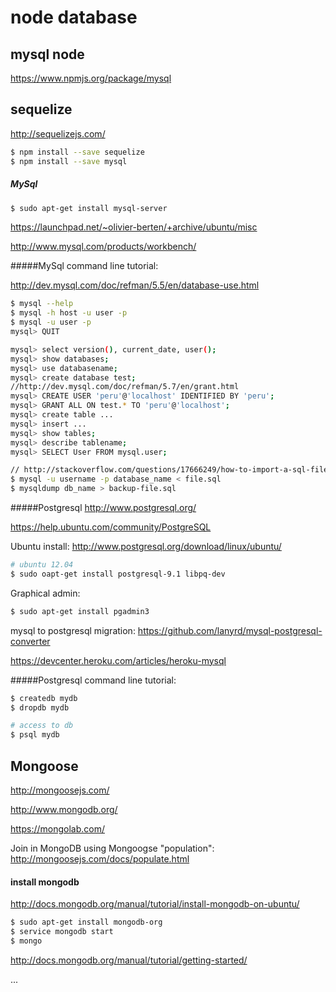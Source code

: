 # node database

## mysql node

https://www.npmjs.org/package/mysql

## sequelize

http://sequelizejs.com/

```bash
$ npm install --save sequelize
$ npm install --save mysql
```

##### MySql
```bash
$ sudo apt-get install mysql-server
```

https://launchpad.net/~olivier-berten/+archive/ubuntu/misc

http://www.mysql.com/products/workbench/

#####MySql command line tutorial:

http://dev.mysql.com/doc/refman/5.5/en/database-use.html

```bash
$ mysql --help
$ mysql -h host -u user -p
$ mysql -u user -p
mysql> QUIT

mysql> select version(), current_date, user();
mysql> show databases;
mysql> use databasename;
mysql> create database test;
//http://dev.mysql.com/doc/refman/5.7/en/grant.html
mysql> CREATE USER 'peru'@'localhost' IDENTIFIED BY 'peru';
mysql> GRANT ALL ON test.* TO 'peru'@'localhost';
mysql> create table ...
mysql> insert ...
mysql> show tables;
mysql> describe tablename;
mysql> SELECT User FROM mysql.user;

// http://stackoverflow.com/questions/17666249/how-to-import-a-sql-file-using-the-command-line-in-mysql
$ mysql -u username -p database_name < file.sql
$ mysqldump db_name > backup-file.sql
```

#####Postgresql
http://www.postgresql.org/

https://help.ubuntu.com/community/PostgreSQL

Ubuntu install:
http://www.postgresql.org/download/linux/ubuntu/

```bash
# ubuntu 12.04
$ sudo oapt-get install postgresql-9.1 libpq-dev
```
Graphical admin:
```bash
$ sudo apt-get install pgadmin3
``` 

mysql to postgresql migration:
https://github.com/lanyrd/mysql-postgresql-converter

https://devcenter.heroku.com/articles/heroku-mysql

#####Postgresql command line tutorial:
```bash
$ createdb mydb
$ dropdb mydb

# access to db
$ psql mydb
```

## Mongoose

http://mongoosejs.com/

http://www.mongodb.org/

https://mongolab.com/

Join in MongoDB using Mongoogse "population": http://mongoosejs.com/docs/populate.html

#### install mongodb

http://docs.mongodb.org/manual/tutorial/install-mongodb-on-ubuntu/

```bash
$ sudo apt-get install mongodb-org
$ service mongodb start
$ mongo
```
http://docs.mongodb.org/manual/tutorial/getting-started/

...
